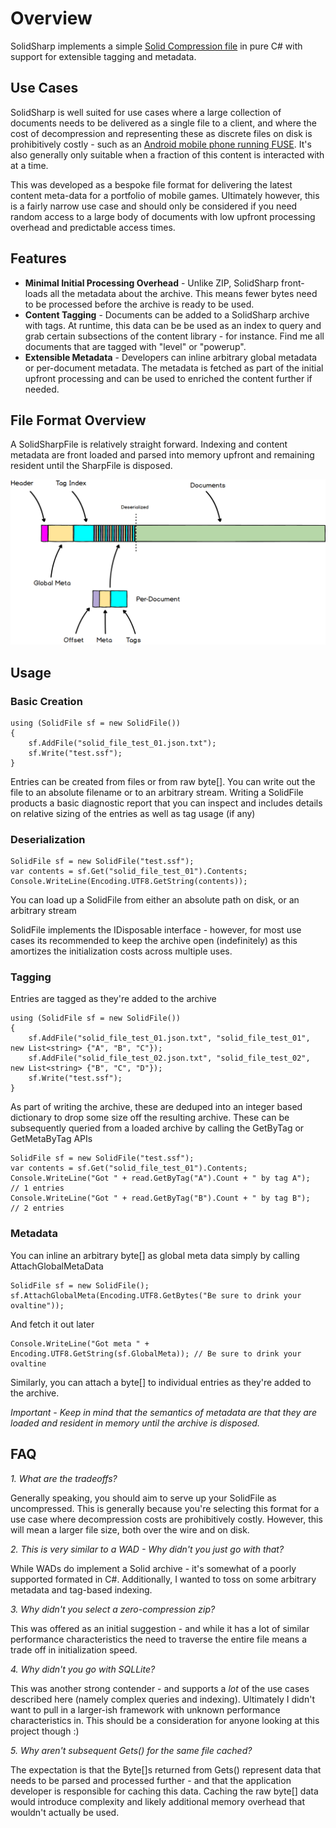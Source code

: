 # Overview
SolidSharp implements  a simple [Solid Compression file](https://en.wikipedia.org/wiki/Solid_compression) in pure C# with support for extensible tagging and metadata.

## Use Cases
SolidSharp is well suited for use cases where a large collection of documents needs to be delivered as a single file to a client, and where the cost of decompression and representing these as discrete files on disk is prohibitively costly - such as an [Android mobile phone running FUSE](http://fixbugfix.blogspot.com/2015/11/why-does-fuse-on-android-suck.html).  It's also generally only suitable when a fraction of this content is interacted with at a time.

This was developed as a bespoke file format for delivering the latest content meta-data for a portfolio of mobile games. Ultimately however, this is a fairly narrow use case and should only be considered if you need random access to a large body of documents with low upfront processing overhead and predictable access times.

## Features

 - **Minimal Initial Processing Overhead** - Unlike ZIP, SolidSharp front-loads all the metadata about the archive. This means fewer bytes need to be processed before the archive is ready to be used.
 - **Content Tagging** - Documents can be added to a SolidSharp archive with tags. At runtime, this data can be be used as an index to query and grab certain subsections of the content library - for instance. Find me all documents that are tagged with "level" or "powerup".
 - **Extensible Metadata** - Developers can inline arbitrary global metadata or per-document metadata. The metadata is fetched as part of the initial upfront processing and can be used to enriched the content further if needed.


## File Format Overview
A SolidSharpFile is relatively straight forward. Indexing and content metadata are front loaded and parsed into memory upfront and remaining resident until the SharpFile is disposed.

![alt text](https://raw.githubusercontent.com/jmcguirk/solidsharp/master/Docs/Filelayout.png "SharpFile Format Layout")

## Usage

### Basic Creation

    using (SolidFile sf = new SolidFile())  
    {  
        sf.AddFile("solid_file_test_01.json.txt");  
        sf.Write("test.ssf");  
    }
Entries can be created from files or from raw byte[]. You can write out the file to an absolute filename or to an arbitrary stream. Writing a SolidFile products a basic diagnostic report that you can inspect and includes details on relative sizing of the entries as well as tag usage (if any)

### Deserialization

    SolidFile sf = new SolidFile("test.ssf");  
    var contents = sf.Get("solid_file_test_01").Contents;  
    Console.WriteLine(Encoding.UTF8.GetString(contents));

You can load up a SolidFile from either an absolute path on disk, or an arbitrary stream

SolidFile implements the IDisposable interface - however, for most use cases its recommended to keep the archive open (indefinitely) as this amortizes the initialization costs across multiple uses.

### Tagging
Entries are tagged as they're added to the archive

    using (SolidFile sf = new SolidFile())  
    {  
        sf.AddFile("solid_file_test_01.json.txt", "solid_file_test_01",  new List<string> {"A", "B", "C"});  
        sf.AddFile("solid_file_test_02.json.txt", "solid_file_test_02", new List<string> {"B", "C", "D"});  
        sf.Write("test.ssf");  
    }

As part of writing the archive, these are deduped into an integer based dictionary to drop some size off the resulting archive. These can be subsequently queried from a loaded archive by calling the GetByTag or GetMetaByTag APIs

    SolidFile sf = new SolidFile("test.ssf");  
    var contents = sf.Get("solid_file_test_01").Contents;  
    Console.WriteLine("Got " + read.GetByTag("A").Count + " by tag A");  // 1 entries
	Console.WriteLine("Got " + read.GetByTag("B").Count + " by tag B");  // 2 entries

### Metadata

You can inline an arbitrary byte[] as global meta data simply by calling AttachGlobalMetaData

    SolidFile sf = new SolidFile();  
    sf.AttachGlobalMeta(Encoding.UTF8.GetBytes("Be sure to drink your ovaltine"));
    
And fetch it out later

    Console.WriteLine("Got meta " + Encoding.UTF8.GetString(sf.GlobalMeta)); // Be sure to drink your ovaltine

Similarly, you can attach a byte[] to individual entries as they're added to the archive. 

*Important - Keep in mind that the semantics of metadata are that they are loaded and resident in memory until the archive is disposed.* 


## FAQ

 *1. What are the tradeoffs?*

 Generally speaking, you should aim to serve up your SolidFile as uncompressed. This is generally because you're selecting this format for a use case where decompression costs are prohibitively costly. However, this will mean a larger file size, both over the wire and on disk.
 
 *2. This is very similar to a WAD - Why didn't you just go with that?*

 While WADs do implement a Solid archive - it's somewhat of a poorly supported formated in C#. Additionally, I wanted to toss on some arbitrary metadata and tag-based indexing.
 
 *3. Why didn't you select a zero-compression zip?*

This was offered as an initial suggestion - and while it has a lot of similar performance characteristics the need to traverse the entire file means a trade off in initialization speed.
 
 *4. Why didn't you go with SQLLite?*

 This was another strong contender - and supports a _lot_ of the use cases described here (namely complex queries and indexing). Ultimately I didn't want to pull in a larger-ish framework with unknown performance characteristics in. This should be a consideration for anyone looking at this project though :)

*5.  Why aren't subsequent Gets() for the same file cached?*

The expectation is that the Byte[]s returned from Gets() represent data that needs to be parsed and processed further - and that the application developer is responsible for caching this data. Caching the raw byte[] data would introduce complexity and likely additional memory overhead that wouldn't actually be used.